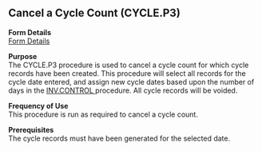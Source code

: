 ##  Cancel a Cycle Count (CYCLE.P3)

<PageHeader />

**Form Details**  
[ Form Details ](CYCLE-P3-1/README.md)   

**Purpose**  
The CYCLE.P3 procedure is used to cancel a cycle count for which cycle records have been created. This procedure will select all records for the cycle date entered, and assign new cycle dates based upon the number of days in the [ INV.CONTROL ](../../../../rover/AP-OVERVIEW/AP-ENTRY/AP-E/AP-E-2/INV-CONTROL) procedure. All cycle records will be voided. 

**Frequency of Use**  
This procedure is run as required to cancel a cycle count.

**Prerequisites**  
The cycle records must have been generated for the selected date.

<badge text= "Version 8.10.57" vertical="middle" />

<PageFooter />